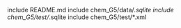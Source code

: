 include README.md
include chem_G5/data/*.sqlite
include chem_G5/test/*.sqlite
include chem_G5/test/*.xml